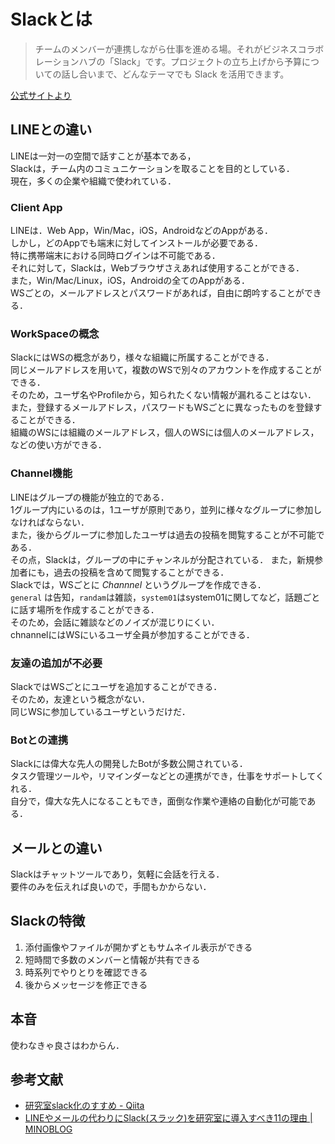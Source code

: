 # Slackとは

> チームのメンバーが連携しながら仕事を進める場。それがビジネスコラボレーションハブの「Slack」です。プロジェクトの立ち上げから予算についての話し合いまで、どんなテーマでも Slack を活用できます。

[公式サイトより](https://get.slack.help/hc/ja/articles/115004071768-Slack-%E3%81%A3%E3%81%A6%E4%BD%95-)

## LINEとの違い
LINEは一対一の空間で話すことが基本である，  
Slackは，チーム内のコミュニケーションを取ることを目的としている．  
現在，多くの企業や組織で使われている．  

### Client App
LINEは．Web App，Win/Mac，iOS，AndroidなどのAppがある．  
しかし，どのAppでも端末に対してインストールが必要である．  
特に携帯端末における同時ログインは不可能である．  
それに対して，Slackは，Webブラウザさえあれば使用することができる．  
また，Win/Mac/Linux，iOS，Androidの全てのAppがある．  
WSごとの，メールアドレスとパスワードがあれば，自由に朗吟することができる．  


### WorkSpaceの概念
SlackにはWSの概念があり，様々な組織に所属することができる．  
同じメールアドレスを用いて，複数のWSで別々のアカウントを作成することができる．  
そのため，ユーザ名やProfileから，知られたくない情報が漏れることはない．  
また，登録するメールアドレス，パスワードもWSごとに異なったものを登録することができる．  
組織のWSには組織のメールアドレス，個人のWSには個人のメールアドレス，などの使い方ができる．  


### Channel機能
LINEはグループの機能が独立的である．  
1グループ内にいるのは，1ユーザが原則であり，並列に様々なグループに参加しなければならない．  
また，後からグループに参加したユーザは過去の投稿を閲覧することが不可能である．  
その点，Slackは，グループの中にチャンネルが分配されている．
また，新規参加者にも，過去の投稿を含めて閲覧することができる．  
Slackでは，WSごとに *Channnel* というグループを作成できる．  
`general` は告知，`randam`は雑談，`system01`はsystem01に関してなど，話題ごとに話す場所を作成することができる．  
そのため，会話に雑談などのノイズが混じりにくい．  
chnannelにはWSにいるユーザ全員が参加することができる．  

### 友達の追加が不必要
SlackではWSごとにユーザを追加することができる．  
そのため，友達という概念がない．  
同じWSに参加しているユーザというだけだ．  

### Botとの連携
Slackには偉大な先人の開発したBotが多数公開されている．  
タスク管理ツールや，リマインダーなどとの連携ができ，仕事をサポートしてくれる．  
自分で，偉大な先人になることもでき，面倒な作業や連絡の自動化が可能である．  

## メールとの違い
Slackはチャットツールであり，気軽に会話を行える．  
要件のみを伝えれば良いので，手間もかからない．

## Slackの特徴
1. 添付画像やファイルが開かずともサムネイル表示ができる
1. 短時間で多数のメンバーと情報が共有できる
1. 時系列でやりとりを確認できる
1. 後からメッセージを修正できる

## 本音
使わなきゃ良さはわからん．  

## 参考文献
* [研究室slack化のすすめ - Qiita](https://qiita.com/nkchan/items/04ae0f0cdc61346cd804)
* [LINEやメールの代わりにSlack(スラック)を研究室に導入すべき11の理由 | MINOBLOG](http://ocoshite.me/how-to-use-slack-in-lab#toc4)
